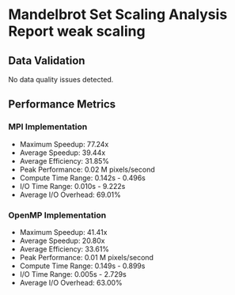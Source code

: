 # Mandelbrot Set Scaling Analysis Report weak scaling 

## Data Validation

No data quality issues detected.

## Performance Metrics


### MPI Implementation
- Maximum Speedup: 77.24x
- Average Speedup: 39.44x
- Average Efficiency: 31.85%
- Peak Performance: 0.02 M pixels/second
- Compute Time Range: 0.142s - 0.496s
- I/O Time Range: 0.010s - 9.222s
- Average I/O Overhead: 69.01%

### OpenMP Implementation
- Maximum Speedup: 41.41x
- Average Speedup: 20.80x
- Average Efficiency: 33.61%
- Peak Performance: 0.01 M pixels/second
- Compute Time Range: 0.149s - 0.899s
- I/O Time Range: 0.005s - 2.729s
- Average I/O Overhead: 63.00%